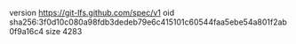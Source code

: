 version https://git-lfs.github.com/spec/v1
oid sha256:3f0d10c080a98fdb3dedeb79e6c415101c60544faa5ebe54a801f2ab0f9a16c4
size 4283
